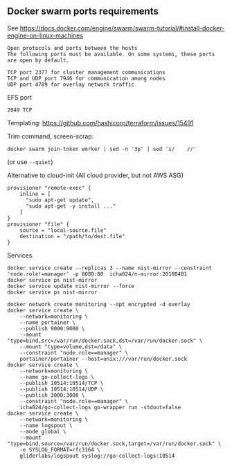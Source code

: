 ## Docker swarm ports requirements

See https://docs.docker.com/engine/swarm/swarm-tutorial/#install-docker-engine-on-linux-machines
```
Open protocols and ports between the hosts
The following ports must be available. On some systems, these ports are open by default.

TCP port 2377 for cluster management communications
TCP and UDP port 7946 for communication among nodes
UDP port 4789 for overlay network traffic
```

EFS port
```
2049 TCP
```

Templating: https://github.com/hashicorp/terraform/issues/15491

Trim command, screen-scrap:
```
docker swarm join-token worker | sed -n '3p' | sed 's/    //'
```
(or use `--quiet`)


Alternative to cloud-init (All cloud provider, but not AWS ASG)
```
provisioner "remote-exec" {
    inline = [
      "sudo apt-get update",
      "sudo apt-get -y install ..."
    ]
}
provisioner "file" {
    source = "local-source.file"
    destination = "/path/to/dest.file"
}
```

Services
```
docker service create --replicas 3 --name nist-mirror --constraint 'node.role!=manager' -p 8080:80  icha024/n-mirror:20180401
docker service ps nist-mirror
docker service update nist-mirror --force
docker service ps nist-mirror

docker network create monitoring --opt encrypted -d overlay
docker service create \
    --network=monitoring \
    --name portainer \
    --publish 9000:9000 \
    --mount "type=bind,src=/var/run/docker.sock,dst=/var/run/docker.sock" \
    --mount "type=volume,dst=/data" \
    --constraint "node.role==manager" \
    portainer/portainer --host=unix:///var/run/docker.sock
docker service create \
    --network=monitoring \
    --name go-collect-logs \
    --publish 10514:10514/TCP \
    --publish 10514:10514/UDP \
    --publish 3000:3000 \
    --constraint "node.role==manager" \
    icha024/go-collect-logs go-wrapper run -stdout=false
docker service create \
    --network=monitoring \
    --name logspout \
    --mode global \
    --mount "type=bind,source=/var/run/docker.sock,target=/var/run/docker.sock" \
    -e SYSLOG_FORMAT=rfc3164 \
    gliderlabs/logspout syslog://go-collect-logs:10514
```
